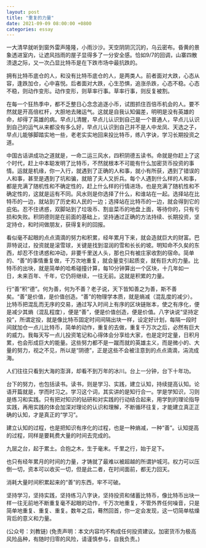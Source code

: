 ```yaml
---
layout: post
title: "重复的力量"
date: 2021-09-09 08:00:00 +0800
categories: essay
---
```


一大清早就听到窗外雷声隆隆，小雨沙沙。天空阴阴沉沉的，乌云密布。昏黄的景象透进室内，让遮风挡雨的屋子显得多了一分安全感。恰如9/7的回调，山寨四散溃退之际，又一次凸显比特币是在下跌市场中最抗跌的。

拥有比特币底仓的人，和没有比特币底仓的人，是两类人。前者面对大跌，心态从容，逢跌加仓，心中喜悦。后者面对大跌，心生恐惧，追涨杀跌，心态不稳。心态不稳，则动作变形。动作变形，则草率行事。草率行事，则反复被割。

在每一个狂热季中，都不乏整日心念念追逐小币，试图抓住百倍币机会的人。要不然就是开高倍杠杆，大胆地去赌运气。这就是自我认知偏差，明明是没有英雄的命，却得了英雄的病。早点儿清醒，早点儿认识到自己是一个普通人，早点儿认识到自己的运气从来都没有多么好，早点儿认识到自己并不是人中龙凤、天选之子，早点儿能够脚踏实地一些，老老实实地回来投比特币，练八字诀，学习长期投资之道。

中国古话讲成功之道就是，一命二运三风水，四积阴德五读书。命就是你赶上了这个时代，赶上中本聪发明了比特币，不然就根本不可能有什么加密货币投资的事情。运就是机缘，你一入行，就遇到了正确的人和事，就小有所获，遇到了错误的人和事，甚至是遇到了坑和骗，就赔了夫人又折兵。每个人遇到什么样的人和事，都是充满了随机性和不确定性的，赶上什么样的行情进场，也是充满了随机性和不确定性的，这就是运有不同。风水则是你选择了什么，和谁站在一起。选择站在比特币的一边，就站到了历史和人民的一边；选择站在比特币的一边，就会得到它的庇佑。忍不住诱惑，双脚站到了垃圾币、割韭菜币的地盘上面，等待你的，只有亏损和失败。积阴德则是在前面的基础上，坚持通过正确的方法持续、长期投资，坚定持仓，和时间做朋友，获得复利的回报。

看似毫不起眼的点点滴滴的努力和积累，经年累月下来，就会造就巨大的财富。巴菲特说过，投资就是滚雪球，关键是找到湿润的雪和长长的坡。明知命不久矣的东西，却忍不住诱惑和冲动，非要千里送人头，那也只有被庄家收割的宿命。简单的、“善”的事情重复做，千万次地重复，就会量变引起质变，就有巨大的力量。比特币的出块，就是简单的哈希碰撞计算，每10分钟算出一个区块，十几年如一日，未来百年、千年，它仍将继续，一往无前。这就是积累的力量。

行“善”积“德”。何为善，何为不善？老子说，天下皆知善之为善，斯不善矣。“善”是价值，是价值创造。“善”的物理学本质，就是熵减（混乱度的减少）。比特币把混乱而无序的交易，通过写入时间上有序的区块链账本，使之有序化，便是减少其熵（混乱程度），便是“善”，便是价值创造，便是价值。八字诀说“坚持定投”，所谓定投，就是像比特币固定时间间隔出块一样，设定好计划，每隔一段时间就加仓一点儿比特币，简单的动作，重复的去做，重复千万次之后，必然有巨大的威力。我每天写一点儿投资笔记和心得体会分享给大家，也是定时定量，日积月累，也会形成巨大的能量。这些努力都不是一蹴而就的英雄主义，而是微小的、大量的努力，视之不见，所以是“阴德”，正是这些不会被注意到的点点滴滴，涓流成海。

人们往往只看到大海的澎湃，却看不到万年的冰川。台上一分钟，台下十年功。

台下的努力，也包括读书。读书，则是学习、实践，建立认知，持续提高认知。论语开篇就是，学而时习之。学习这个词，其实讲的是知行合一。学是学知识，习则是练习和实践。只有把对知识的钻研和对实践的行动结合起来，用学到的理论指导实践，再用实践的体会加深对理论的认识和理解，不断循环往复，才能建立真正正确的认知，才是真正的“学习”。

建立认知的过程，也是把知识有序化的过程，也是一种熵减，一种“善”。认知提高的过程，同样是要耗费大量的时间去完成的。

九层之台，起于累土。合抱之木，生于毫末。千里之行，始于足下。

也只有经年累月的时间的力量，才铸就了最难以被超越的所谓护城河。权力可以压倒一切，资本可以收买一切，但是此二者，在时间面前，都无力回天。

消耗大量时间积累起来的“善”的东西，牢不可破。

坚持学习，坚持实践，坚持练习八字诀，坚持投资和储蓄比特币，像比特币出块一样一往无前地不断重复毫不起眼的动作，千万次地重复，不管外界任何噪音，只是简单地重复、重复、重复。数年之后，蓦然回首，你一定会发现，这一切简单枯燥背后的意义和力量。

(公众号：刘教链)
(免责声明：本文内容均不构成任何投资建议。加密货币为极高风险品种，有随时归零的风险，请谨慎参与，自我负责。)
